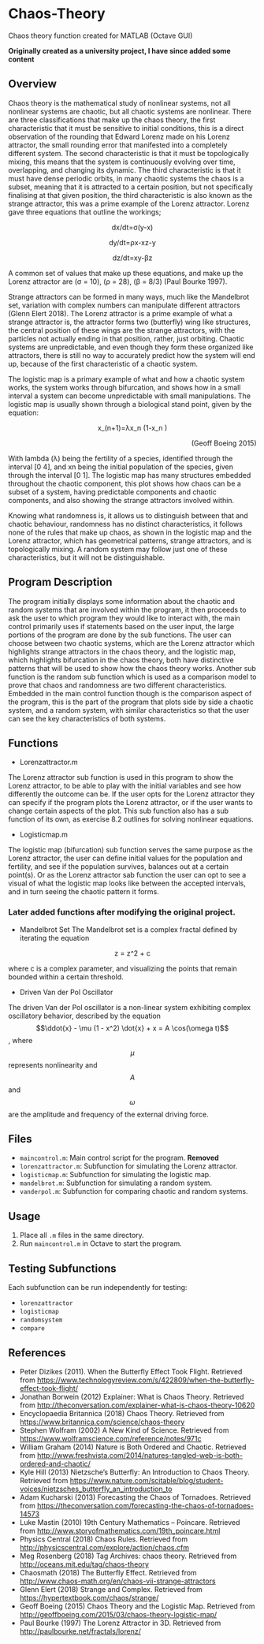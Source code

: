 # Chaos-Theory
Chaos theory function created for MATLAB (Octave GUI) 

**Originally created as a university project, I have since added some content**


## Overview

Chaos theory is the mathematical study of nonlinear systems, not all nonlinear systems are chaotic, but all chaotic systems are nonlinear. There are three classifications that make up the chaos theory, the first characteristic that it must be sensitive to initial conditions, this is a direct observation of the rounding that Edward Lorenz made on his Lorenz attractor, the small rounding error that manifested into a completely different system. The second characteristic is that it must be topologically mixing, this means that the system is continuously evolving over time, overlapping, and changing its dynamic. The third characteristic is that it must have dense periodic orbits, in many chaotic systems the chaos is a subset, meaning that it is attracted to a certain position, but not specifically finalising at that given position, the third characteristic is also known as the strange attractor, this was a prime example of the Lorenz attractor. Lorenz gave three equations that outline the workings;

<p align="center">
  dx/dt=σ(y-x)
</p> 
<p align="center">
  dy/dt=ρx-xz-y
</p>
<p align="center">
  dz/dt=xy-βz
</p> 

A common set of values that make up these equations, and make up the Lorenz attractor are (σ = 10), (ρ = 28), (β = 8/3) (Paul Bourke 1997).

Strange attractors can be formed in many ways, much like the Mandelbrot set, variation with complex numbers can manipulate different attractors (Glenn Elert 2018). The Lorenz attractor is a prime example of what a strange attractor is, the attractor forms two (butterfly) wing like structures, the central position of these wings are the strange attractors, with the particles not actually ending in that position, rather, just orbiting. Chaotic systems are unpredictable, and even though they form these organized like attractors, there is still no way to accurately predict how the system will end up, because of the first characteristic of a chaotic system. 

The logistic map is a primary example of what and how a chaotic system works, the system works through bifurcation, and shows how in a small interval a system can become unpredictable with small manipulations. The logistic map is usually shown through a biological stand point, given by the equation:

<p align="center">
x_(n+1)=λx_n (1-x_n )
</p>
<p align="right">
(Geoff Boeing 2015)
</p> 

With lambda (λ) being the fertility of a species, identified through the interval [0 4], and xn being the initial population of the species, given through the interval [0 1]. The logistic map has many structures embedded throughout the chaotic component, this plot shows how chaos can be a subset of a system, having predictable components and chaotic components, and also showing the strange attractors involved within. 

Knowing what randomness is, it allows us to distinguish between that and chaotic behaviour, randomness has no distinct characteristics, it follows none of the rules that make up chaos, as shown in the logistic map and the Lorenz attractor, which has geometrical patterns, strange attractors, and is topologically mixing. A random system may follow just one of these characteristics, but it will not be distinguishable. 

## Program Description

The program initially displays some information about the chaotic and random systems that are involved within the program, it then proceeds to ask the user to which program they would like to interact with, the main control primarily uses if statements based on the user input, the large portions of the program are done by the sub functions. The user can choose between two chaotic systems, which are the Lorenz attractor which highlights strange attractors in the chaos theory, and the logistic map, which highlights bifurcation in the chaos theory, both have distinctive patterns that will be used to show how the chaos theory works. Another sub function is the random sub function which is used as a comparison model to prove that chaos and randomness are two different characteristics. Embedded in the main control function though is the comparison aspect of the program, this is the part of the program that plots side by side a chaotic system, and a random system, with similar characteristics so that the user can see the key characteristics of both systems.

## Functions

- Lorenzattractor.m

The Lorenz attractor sub function is used in this program to show the Lorenz attractor, to be able to play with the initial variables and see how differently the outcome can be. If the user opts for the Lorenz attractor they can specify if the program plots the Lorenz attractor, or if the user wants to change certain aspects of the plot. This sub function also has a sub function of its own, as exercise 8.2 outlines for solving nonlinear equations.

- Logisticmap.m

The logistic map (bifurcation) sub function serves the same purpose as the Lorenz attractor, the user can define initial values for the population and fertility, and see if the population survives, balances out at a certain point(s). Or as the Lorenz attractor sab function the user can opt to see a visual of what the logistic map looks like between the accepted intervals, and in turn seeing the chaotic pattern it forms.


### Later added functions after modifying the original project.  

- Mandelbrot Set
The Mandelbrot set is a complex fractal defined by iterating the equation 

<p align="center">
z = z^2 + c
</p>  

where c is a complex parameter, and visualizing the points that remain bounded within a certain threshold.

- Driven Van der Pol Oscillator

The driven Van der Pol oscillator is a non-linear system exhibiting complex oscillatory behavior, described by the equation $$\ddot{x} - \mu (1 - x^2) \dot{x} + x = A \cos(\omega t)$$, where $$\mu$$ represents nonlinearity and $$A$$ and $$\omega$$ are the amplitude and frequency of the external driving force.


## Files

- `maincontrol.m`: Main control script for the program. **Removed**
- `lorenzattractor.m`: Subfunction for simulating the Lorenz attractor.
- `logisticmap.m`: Subfunction for simulating the logistic map.
- `mandelbrot.m`: Subfunction for simulating a random system.
- `vanderpol.m`: Subfunction for comparing chaotic and random systems.

## Usage

1. Place all `.m` files in the same directory.
2. Run `maincontrol.m` in Octave to start the program.

## Testing Subfunctions

Each subfunction can be run independently for testing:

- `lorenzattractor`
- `logisticmap`
- `randomsystem`
- `compare`

## References

- Peter Dizikes (2011). When the Butterfly Effect Took Flight. Retrieved from https://www.technologyreview.com/s/422809/when-the-butterfly-effect-took-flight/
- Jonathan Borwein (2012) Explainer: What is Chaos Theory. Retrieved from http://theconversation.com/explainer-what-is-chaos-theory-10620
- Encyclopaedia Britannica (2018) Chaos Theory. Retrieved from https://www.britannica.com/science/chaos-theory
- Stephen Wolfram (2002) A New Kind of Science. Retrieved from https://www.wolframscience.com/reference/notes/971c
- William Graham (2014) Nature is Both Ordered and Chaotic. Retrieved from http://www.freshvista.com/2014/natures-tangled-web-is-both-ordered-and-chaotic/
- Kyle Hill (2013) Nietzsche’s Butterfly: An Introduction to Chaos Theory. Retrieved from https://www.nature.com/scitable/blog/student-voices/nietzsches_butterfly_an_introduction_to
- Adam Kucharski (2013) Forecasting the Chaos of Tornadoes. Retrieved from https://theconversation.com/forecasting-the-chaos-of-tornadoes-14573
- Luke Mastin (2010) 19th Century Mathematics – Poincare. Retrieved from http://www.storyofmathematics.com/19th_poincare.html
- Physics Central (2018) Chaos Rules. Retrieved from http://physicscentral.com/explore/action/chaos.cfm
- Meg Rosenberg (2018) Tag Archives: chaos theory. Retrieved from http://oceans.mit.edu/tag/chaos-theory
- Chaosmath (2018) The Butterfly Effect. Retrieved from http://www.chaos-math.org/en/chaos-vii-strange-attractors
- Glenn Elert (2018) Strange and Complex. Retrieved from https://hypertextbook.com/chaos/strange/
- Geoff Boeing (2015) Chaos Theory and the Logistic Map. Retrieved from http://geoffboeing.com/2015/03/chaos-theory-logistic-map/
- Paul Bourke (1997) The Lorenz Attractor in 3D. Retrieved from http://paulbourke.net/fractals/lorenz/



